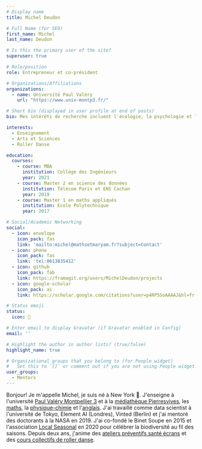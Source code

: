 ```yaml
---
# Display name
title: Michel Deudon

# Full Name (for SEO)
first_name: Michel
last_name: Deudon

# Is this the primary user of the site?
superuser: true

# Role/position
role: Entrepreneur et co-président

# Organizations/Affiliations
organizations:
  - name: Université Paul Valéry
    url: "https://www.univ-montp3.fr/"

# Short bio (displayed in user profile at end of posts)
bio: Mes intérêts de recherche incluent l'écologie, la psychologie et l'apprentissage des langues.

interests:
  - Enseignement
  - Arts et Sciences
  - Roller Danse

education:
  courses:
    - course: MBA
      institution: Collège des Ingénieurs
      year: 2021
    - course: Master 2 en science des données
      institution: Télécom Paris et ENS Cachan
      year: 2019
    - course: Master 1 en maths appliqués
      institution: Ecole Polytechnique
      year: 2017

# Social/Academic Networking
social:
  - icon: envelope
    icon_pack: fas
    link: 'mailto:michel@mathsetmaryam.fr?subject=Contact'
  - icon: phone
    icon_pack: fas
    link: 'tel:0613835412'
  - icon: github
    icon_pack: fab
    link: https://framagit.org/users/MichelDeudon/projects
  - icon: google-scholar
    icon_pack: ai
    link: https://scholar.google.com/citations?user=p4RP5SoAAAAJ&hl=fr

# Status emoji
status:
  icon: 🌻

# Enter email to display Gravatar (if Gravatar enabled in Config)
email: ''

# Highlight the author in author lists? (true/false)
highlight_name: true

# Organizational groups that you belong to (for People widget)
#   Set this to `[]` or comment out if you are not using People widget.
user_groups:
  - Mentors
---
```


Bonjour! Je m'appelle Michel, je suis né à New York 🗽. J'enseigne à l'université [Paul Valéry Montpellier 3](https://www.univ-montp3.fr/) et à la [médiathèque Pierresvives](https://pierresvives.herault.fr/), les [maths](https://www.mathsetmaryam.fr/c/maths/), la [physique-chimie](https://www.mathsetmaryam.fr/c/physique-chimie/) et l'[anglais](https://www.mathsetmaryam.fr/c/english/). J'ai travaillé comme data scientist à l'université de Tokyo, Element AI (Londres), Vinted (Berlin) et j'ai mentoré des doctorants à la NASA en 2019. J'ai co-fondé le Binet Soupe en 2015 et l'association [Local Seasonal](https://www.mathsetmaryam.fr/asso/local-seasonal/) en 2020 pour célébrer la biodiversité au fil des saisons. Depuis deux ans, j'anime des [ateliers préventifs santé écrans](https://www.mathsetmaryam.fr/c/numerique-ecologie/prevention-sante-ecrans/) et des [cours collectifs de roller danse](https://www.mathsetmaryam.fr/c/roller/).